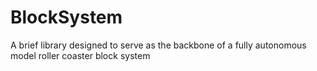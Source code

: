 # BlockSystem
A brief library designed to serve as the backbone of a fully autonomous model roller coaster block system
